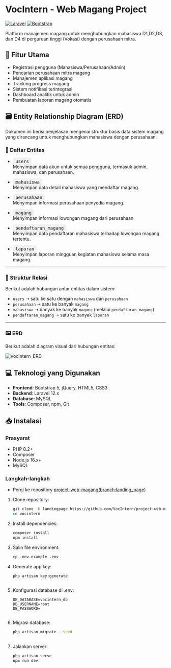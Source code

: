 # VocIntern - Web Magang Project

[![Laravel](https://img.shields.io/badge/Laravel-FF2D20?style=for-the-badge&logo=laravel&logoColor=white)](https://laravel.com)
[![Bootstrap](https://img.shields.io/badge/Bootstrap-563D7C?style=for-the-badge&logo=bootstrap&logoColor=white)](https://getbootstrap.com)

Platform manajemen magang untuk menghubungkan mahasiswa D1,D2,D3, dan D4 di perguruan tinggi (Vokasi) dengan perusahaan mitra.

## 🚀 Fitur Utama
- Registrasi pengguna (Mahasiswa/Perusahaan/Admin)
- Pencarian perusahaan mitra magang
- Manajemen aplikasi magang
- Tracking progress magang
- Sistem notifikasi terintegrasi
- Dashboard analitik untuk admin
- Pembuatan laporan magang otomatis


## 🗃️ Entity Relationship Diagram (ERD)

Dokumen ini berisi penjelasan mengenai struktur basis data sistem magang yang dirancang untuk menghubungkan mahasiswa dengan perusahaan.


### 📌 Daftar Entitas

- <span style="background:#f0f0f0;border-radius:6px;padding:4px 8px;font-family:monospace;">users</span>  
  Menyimpan data akun untuk semua pengguna, termasuk admin, mahasiswa, dan perusahaan.

- <span style="background:#f0f0f0;border-radius:6px;padding:4px 8px;font-family:monospace;">mahasiswa</span>  
  Menyimpan data detail mahasiswa yang mendaftar magang.

- <span style="background:#f0f0f0;border-radius:6px;padding:4px 8px;font-family:monospace;">perusahaan</span>  
  Menyimpan informasi perusahaan penyedia magang.

- <span style="background:#f0f0f0;border-radius:6px;padding:4px 8px;font-family:monospace;">magang</span>  
  Menyimpan informasi lowongan magang dari perusahaan.

- <span style="background:#f0f0f0;border-radius:6px;padding:4px 8px;font-family:monospace;">pendaftaran_magang</span>  
  Menyimpan data pendaftaran mahasiswa terhadap lowongan magang tertentu.

- <span style="background:#f0f0f0;border-radius:6px;padding:4px 8px;font-family:monospace;">laporan</span>  
  Menyimpan laporan mingguan kegiatan mahasiswa selama masa magang.

---

### 🧭 Struktur Relasi

Berikut adalah hubungan antar entitas dalam sistem:

- `users` ➝ satu ke satu dengan `mahasiswa` dan `perusahaan`
- `perusahaan` ➝ satu ke banyak `magang`
- `mahasiswa` ➝ banyak ke banyak `magang` (melalui `pendaftaran_magang`)
- `pendaftaran_magang` ➝ satu ke banyak `laporan`

---

### 🖼️ ERD

Berikut adalah diagram visual dari hubungan entitas:

![VocIntern_ERD](https://github.com/user-attachments/assets/51e2f9d9-5ee7-4a22-b50f-bf2004c007cd)



## 💻 Teknologi yang Digunakan
- **Frontend**: Bootstrap 5, jQuery, HTML5, CSS3
- **Backend**: Laravel 12.x
- **Database**: MySQL
- **Tools**: Composer, npm, Git


## 📥 Instalasi


### Prasyarat
- PHP 8.2+
- Composer
- Node.js 16.x+
- MySQL

### Langkah-langkah
* Pergi ke repository [project-web-magang(branch:landing_page)](https://github.com/VocIntern/project-web-magang/tree/landingpage)

1. Clone repository:
   ```bash
   git clone -b landingpage https://github.com/VocIntern/project-web-magang.git
   cd vocintern
   
2. Install dependencies:
    ```bash
    composer install
    npm install
3. Salin file environment:
    ```bash
    cp .env.example .env
4. Generate app key:
   ```bash
   php artisan key:generate
  
5. Konfigurasi database di .env:
   ```env
   DB_DATABASE=vocintern_db
   DB_USERNAME=root
   DB_PASSWORD=
  
6. Migrasi database:
   ```bash
   php artisan migrate --seed
  
7. Jalankan server:
   ```bash
   php artisan serve
   npm run dev
